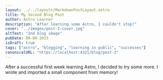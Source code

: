 ```yaml
---
layout: ../../layouts/MarkdownPostLayout.astro
title: My Second Blog Post
author: Astro Learner
description: "After learning some Astro, I couldn't stop!"
cover: "../images/post-1-cover.jpg"
altText: "2nd blog image"
pubDate: 08-09-2023
isDraft: true
tags: ["astro", "blogging", "learning in public", "successes"]
canonicalURL: "https://localhost:4321/blog/post-2"
---
```

After a successful first week learning Astro, I decided to try some more. I wrote and imported a small component from memory!